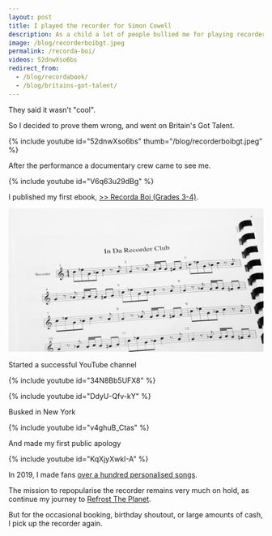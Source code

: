 ```yaml
---
layout: post
title: I played the recorder for Simon Cowell
description: As a child a lot of people bullied me for playing recorder
image: /blog/recorderboibgt.jpeg
permalink: /recorda-boi/
videos: 52dnwXso6bs
redirect_from:
  - /blog/recordabook/
  - /blog/britains-got-talent/
---
```


They said it wasn't "cool".

So I decided to prove them wrong, and went on Britain's Got Talent.

{% include youtube id="52dnwXso6bs" thumb="/blog/recorderboibgt.jpeg" %}

After the performance a documentary crew came to see me.

{% include youtube id="V6q63u29dBg" %}

I published my first ebook, <a href="/blog/RecordaBoiGradeBook.pdf">>> Recorda Boi (Grades 3-4)</a>.

![Recorda Boi](/blog/recordabook-2.jpg)

Started a successful YouTube channel

{% include youtube id="34N8Bb5UFX8" %}

{% include youtube id="DdyU-Qfv-kY" %}

Busked in New York

{% include youtube id="v4ghuB_Ctas" %}

And made my first public apology

{% include youtube id="KqXjyXwkI-A" %}

In 2019, I made fans [over a hundred personalised songs](https://www.instagram.com/stories/highlights/18029842834212127/).

The mission to repopularise the recorder remains very much on hold, as continue my journey to [Refrost The Planet](/refrost).

But for the occasional booking, birthday shoutout, or large amounts of cash, I pick up the recorder again.
